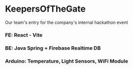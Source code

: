 # KeepersOfTheGate
Our team's entry for the company's internal hackathon event

### FE: React - Vite

### BE: Java Spring + Firebase Realtime DB

### Arduino: Temperature, Light Sensors, WiFi Module
